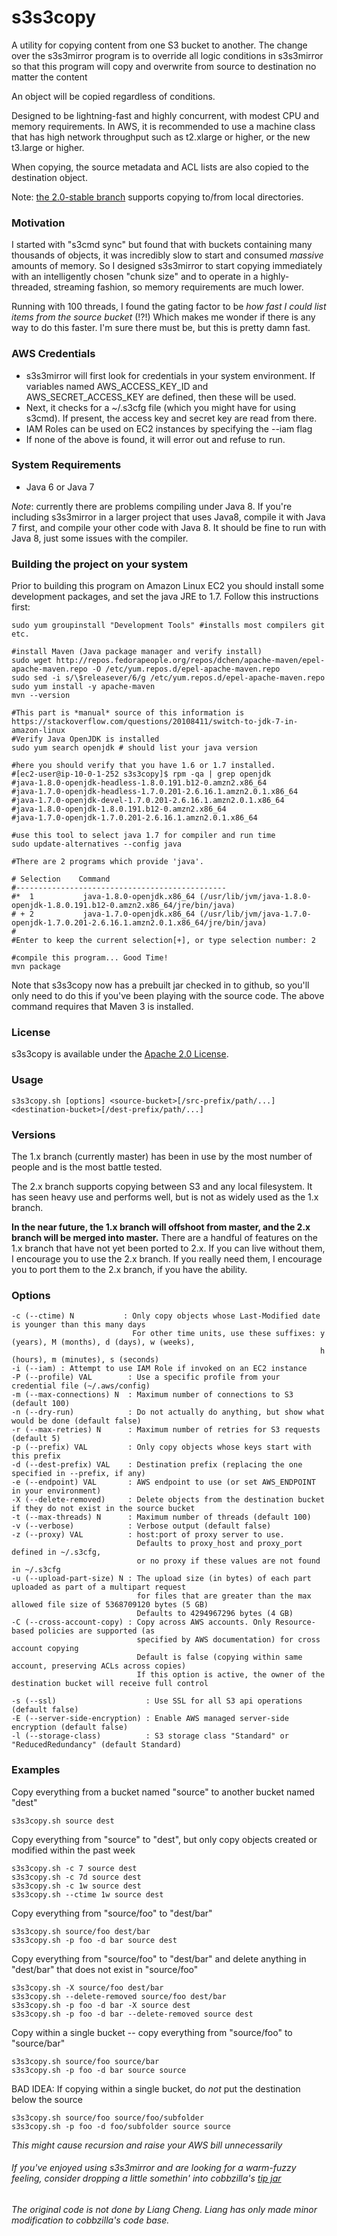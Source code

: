 s3s3copy
==========

A utility for copying content from one S3 bucket to another.  The change over the s3s3mirror program is to override all logic conditions in s3s3mirror so that this program will copy and overwrite from source to destination no matter the content

An object will be copied regardless of conditions. 

Designed to be lightning-fast and highly concurrent, with modest CPU and memory requirements.  In AWS, it is recommended to use a machine class that has high network throughput such as t2.xlarge or higher, or the new t3.large or higher.  

When copying, the source metadata and ACL lists are also copied to the destination object.

Note: [the 2.0-stable branch](https://github.com/cobbzilla/s3s3mirror/tree/2.0-stable) supports copying to/from local directories.

### Motivation

I started with "s3cmd sync" but found that with buckets containing many thousands of objects, it was incredibly slow
to start and consumed *massive* amounts of memory. So I designed s3s3mirror to start copying immediately with an intelligently
chosen "chunk size" and to operate in a highly-threaded, streaming fashion, so memory requirements are much lower.

Running with 100 threads, I found the gating factor to be *how fast I could list items from the source bucket* (!?!)
Which makes me wonder if there is any way to do this faster. I'm sure there must be, but this is pretty damn fast.

### AWS Credentials

* s3s3mirror will first look for credentials in your system environment. If variables named AWS\_ACCESS\_KEY\_ID and AWS\_SECRET\_ACCESS\_KEY are defined, then these will be used.
* Next, it checks for a ~/.s3cfg file (which you might have for using s3cmd). If present, the access key and secret key are read from there.
* IAM Roles can be used on EC2 instances by specifying the --iam flag
* If none of the above is found, it will error out and refuse to run.

### System Requirements

* Java 6 or Java 7

*Note*: currently there are problems compiling under Java 8. If you're including s3s3mirror in a larger project that uses Java8, compile
it with Java 7 first, and compile your other code with Java 8. It should be fine to run with Java 8, just some issues with the compiler.

### Building the project on your system

Prior to building this program on Amazon Linux EC2 you should install some development packages, and set the java JRE to 1.7.  Follow this instructions first:
    
    sudo yum groupinstall "Development Tools" #installs most compilers git etc. 
    
    #install Maven (Java package manager and verify install)
    sudo wget http://repos.fedorapeople.org/repos/dchen/apache-maven/epel-apache-maven.repo -O /etc/yum.repos.d/epel-apache-maven.repo 
    sudo sed -i s/\$releasever/6/g /etc/yum.repos.d/epel-apache-maven.repo
    sudo yum install -y apache-maven
    mvn --version
    
    #This part is *manual* source of this information is https://stackoverflow.com/questions/20108411/switch-to-jdk-7-in-amazon-linux
    #Verify Java OpenJDK is installed
    sudo yum search openjdk # should list your java version
    
    #here you should verify that you have 1.6 or 1.7 installed. 
    #[ec2-user@ip-10-0-1-252 s3s3copy]$ rpm -qa | grep openjdk
    #java-1.8.0-openjdk-headless-1.8.0.191.b12-0.amzn2.x86_64
    #java-1.7.0-openjdk-headless-1.7.0.201-2.6.16.1.amzn2.0.1.x86_64
    #java-1.7.0-openjdk-devel-1.7.0.201-2.6.16.1.amzn2.0.1.x86_64
    #java-1.8.0-openjdk-1.8.0.191.b12-0.amzn2.x86_64
    #java-1.7.0-openjdk-1.7.0.201-2.6.16.1.amzn2.0.1.x86_64
    
    #use this tool to select java 1.7 for compiler and run time
    sudo update-alternatives --config java 
    
    #There are 2 programs which provide 'java'.
    
    # Selection    Command
    #-----------------------------------------------
    #*  1           java-1.8.0-openjdk.x86_64 (/usr/lib/jvm/java-1.8.0-openjdk-1.8.0.191.b12-0.amzn2.x86_64/jre/bin/java)
    # + 2           java-1.7.0-openjdk.x86_64 (/usr/lib/jvm/java-1.7.0-openjdk-1.7.0.201-2.6.16.1.amzn2.0.1.x86_64/jre/bin/java)
    # 
    #Enter to keep the current selection[+], or type selection number: 2
    
    #compile this program... Good Time! 
    mvn package

Note that s3s3copy now has a prebuilt jar checked in to github, so you'll only need to do this if you've been playing with the source code.
The above command requires that Maven 3 is installed.

### License

s3s3copy is available under the [Apache 2.0 License](https://www.apache.org/licenses/LICENSE-2.0).

### Usage

    s3s3copy.sh [options] <source-bucket>[/src-prefix/path/...] <destination-bucket>[/dest-prefix/path/...]

### Versions

The 1.x branch (currently master) has been in use by the most number of people and is the most battle tested.

The 2.x branch supports copying between S3 and any local filesystem. It has seen heavy use and performs well, but is not as widely used as the 1.x branch.

**In the near future, the 1.x branch will offshoot from master, and the 2.x branch will be merged into master.** There are a handful of features
on the 1.x branch that have not yet been ported to 2.x. If you can live without them, I encourage you to use the 2.x branch. If you really need them,
I encourage you to port them to the 2.x branch, if you have the ability.

### Options

    -c (--ctime) N           : Only copy objects whose Last-Modified date is younger than this many days
                               For other time units, use these suffixes: y (years), M (months), d (days), w (weeks),
                                                                         h (hours), m (minutes), s (seconds)
    -i (--iam) : Attempt to use IAM Role if invoked on an EC2 instance
    -P (--profile) VAL        : Use a specific profile from your credential file (~/.aws/config)
    -m (--max-connections) N  : Maximum number of connections to S3 (default 100)
    -n (--dry-run)            : Do not actually do anything, but show what would be done (default false)
    -r (--max-retries) N      : Maximum number of retries for S3 requests (default 5)
    -p (--prefix) VAL         : Only copy objects whose keys start with this prefix
    -d (--dest-prefix) VAL    : Destination prefix (replacing the one specified in --prefix, if any)
    -e (--endpoint) VAL       : AWS endpoint to use (or set AWS_ENDPOINT in your environment)
    -X (--delete-removed)     : Delete objects from the destination bucket if they do not exist in the source bucket
    -t (--max-threads) N      : Maximum number of threads (default 100)
    -v (--verbose)            : Verbose output (default false)
    -z (--proxy) VAL          : host:port of proxy server to use.
                                Defaults to proxy_host and proxy_port defined in ~/.s3cfg,
                                or no proxy if these values are not found in ~/.s3cfg
    -u (--upload-part-size) N : The upload size (in bytes) of each part uploaded as part of a multipart request
                                for files that are greater than the max allowed file size of 5368709120 bytes (5 GB)
                                Defaults to 4294967296 bytes (4 GB)
    -C (--cross-account-copy) : Copy across AWS accounts. Only Resource-based policies are supported (as
                                specified by AWS documentation) for cross account copying
                                Default is false (copying within same account, preserving ACLs across copies)
                                If this option is active, the owner of the destination bucket will receive full control
                                
    -s (--ssl)                    : Use SSL for all S3 api operations (default false)
    -E (--server-side-encryption) : Enable AWS managed server-side encryption (default false)
    -l (--storage-class)		  : S3 storage class "Standard" or "ReducedRedundancy" (default Standard)


### Examples

Copy everything from a bucket named "source" to another bucket named "dest"

    s3s3copy.sh source dest

Copy everything from "source" to "dest", but only copy objects created or modified within the past week

    s3s3copy.sh -c 7 source dest
    s3s3copy.sh -c 7d source dest
    s3s3copy.sh -c 1w source dest
    s3s3copy.sh --ctime 1w source dest

Copy everything from "source/foo" to "dest/bar"

    s3s3copy.sh source/foo dest/bar
    s3s3copy.sh -p foo -d bar source dest

Copy everything from "source/foo" to "dest/bar" and delete anything in "dest/bar" that does not exist in "source/foo"

    s3s3copy.sh -X source/foo dest/bar
    s3s3copy.sh --delete-removed source/foo dest/bar
    s3s3copy.sh -p foo -d bar -X source dest
    s3s3copy.sh -p foo -d bar --delete-removed source dest

Copy within a single bucket -- copy everything from "source/foo" to "source/bar"

    s3s3copy.sh source/foo source/bar
    s3s3copy.sh -p foo -d bar source source

BAD IDEA: If copying within a single bucket, do *not* put the destination below the source

    s3s3copy.sh source/foo source/foo/subfolder
    s3s3copy.sh -p foo -d foo/subfolder source source
*This might cause recursion and raise your AWS bill unnecessarily*

###### If you've enjoyed using s3s3mirror and are looking for a warm-fuzzy feeling, consider dropping a little somethin' into cobbzilla's [tip jar](https://cobbzilla.org/tipjar.html)
###### The original code is not done by Liang Cheng.  Liang has only made minor modification to cobbzilla's code base. 

